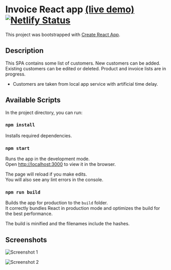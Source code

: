# Invoice React app [(live demo)](https://invoice-app.netlify.com/) [![Netlify Status](https://api.netlify.com/api/v1/badges/73723159-b9b0-4acf-9e24-f51ccdd9cde0/deploy-status)](https://app.netlify.com/sites/invoice-app/deploys)

This project was bootstrapped with [Create React App](https://github.com/facebook/create-react-app).

## Description
This SPA contains some list of customers. New customers can be added. Existing customers can be edited or deleted. Product and invoice lists are in progress.
* Customers are taken from local app service with artificial time delay.

## Available Scripts
In the project directory, you can run:

### `npm install`
Installs required dependencies.

### `npm start`
Runs the app in the development mode.<br>
Open [http://localhost:3000](http://localhost:3000) to view it in the browser.

The page will reload if you make edits.<br>
You will also see any lint errors in the console.

### `npm run build`
Builds the app for production to the `build` folder.<br>
It correctly bundles React in production mode and optimizes the build for the best performance.

The build is minified and the filenames include the hashes.<br>

## Screenshots
![Screenshot 1](https://i.imgur.com/nMMWOGo.png)

![Screenshot 2](https://i.imgur.com/yL7WoVJ.png)

